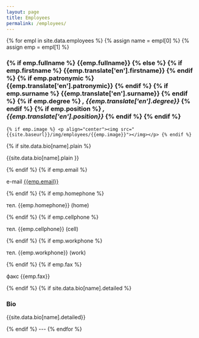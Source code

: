 ```yaml
---
layout: page
title: Employees
permalink: /employees/
---
```

{% for empl in site.data.employees %}
 {% assign name = empl[0] %}
 {% assign emp = empl[1] %}
 <a name="{{ name }}"></a>
 <h3>
 {% if emp.fullname %}
  {{emp.fullname}}
 {% else %}
  {% if emp.firstname %} {{emp.translate['en'].firstname}} {% endif %}
  {% if emp.patronymic %} {{emp.translate['en'].patronymic}} {% endif %}
  {% if emp.surname %} {{emp.translate['en'].surname}} {% endif %}
 	{% if emp.degree %} <i>, {{emp.translate['en'].degree}}</i> {% endif %}
 	{% if emp.position %} <i>, {{emp.translate['en'].position}}</i> {% endif %}
 {% endif %}
 </h3>

	{% if emp.image %} <p align="center"><img src="{{site.baseurl}}/img/employees/{{emp.image}}"></img></p> {% endif %} 
 {% if site.data.bio[name].plain %} <p>{{site.data.bio[name].plain }}</p> {% endif %} 
 {% if emp.email %}<p>e-mail <a href="mailto:{{emp.email}}">{{emp.email}}</a></p>{% endif %}
 {% if emp.homephone %} <p>тел. {{emp.homephone}} (home) </p> {% endif %}
 {% if emp.cellphone %} <p>тел. {{emp.cellphone}} (cell) </p> {% endif %}
 {% if emp.workphone %} <p>тел. {{emp.workphone}} (work) </p> {% endif %}
 {% if emp.fax %} <p>факс {{emp.fax}}</p> {% endif %}
 {% if site.data.bio[name].detailed %} 
 <h3>Bio</h3> 
  <p>{{site.data.bio[name].detailed}}</p>
 {% endif %} 
 ---
{% endfor %}
